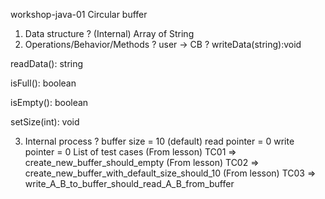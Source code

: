 workshop-java-01
Circular buffer
1. Data structure ? (Internal)
Array of String
2. Operations/Behavior/Methods ? user -> CB ?
writeData(string):void

readData(): string

isFull(): boolean

isEmpty(): boolean

setSize(int): void

3. Internal process ?
buffer size = 10 (default)
read pointer = 0
write pointer = 0
List of test cases
(From lesson) TC01 => create_new_buffer_should_empty
(From lesson) TC02 => create_new_buffer_with_default_size_should_10
(From lesson) TC03 => write_A_B_to_buffer_should_read_A_B_from_buffer